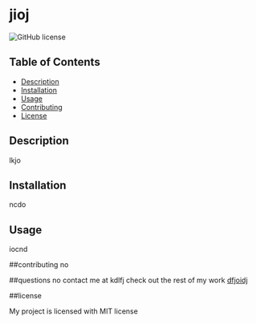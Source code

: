 # jioj
  ![GitHub license](https://img.shields.io/badge/license-MIT-blue.svg)
  ## Table of Contents
  - [Description](#description)
  - [Installation](#installation)
  - [Usage](#usage)
  - [Contributing](#contributing)
  - [License](#license)

  ## Description
  lkjo


  ## Installation
ncdo

  ## Usage
iocnd

##contributing
no

##questions
no
contact me at kdlfj
check out the rest of my work [dfjoidj](https://github.com/dfjoidj)






  ##license
  
  My project is licensed with MIT license
